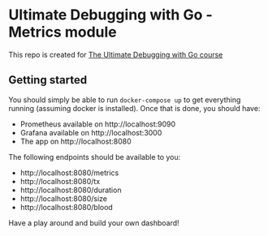 # Ultimate Debugging with Go - Metrics module
This repo is created for [The Ultimate Debugging with Go course](https://www.bytesizego.com/the-ultimate-guide-to-debugging-with-go)

## Getting started
You should simply be able to run `docker-compose up` to get everything running (assuming docker is installed).
Once that is done, you should have:
- Prometheus available on http://localhost:9090
- Grafana available on http://localhost:3000
- The app on http://localhost:8080

The following endpoints should be available to you:
- http://localhost:8080/metrics
- http://localhost:8080/tx
- http://localhost:8080/duration
- http://localhost:8080/size
- http://localhost:8080/blood

Have a play around and build your own dashboard!
